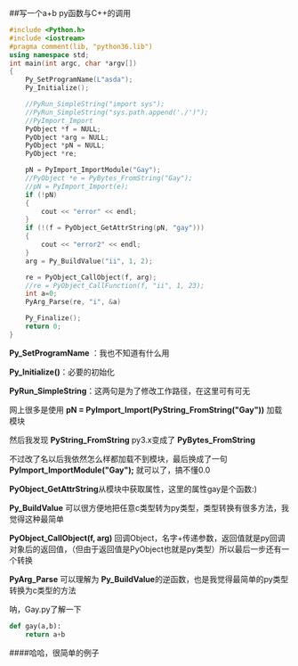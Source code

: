 ##写一个a+b py函数与C++的调用

```C++
#include <Python.h>
#include <iostream>
#pragma comment(lib, "python36.lib")
using namespace std;
int main(int argc, char *argv[])
{
	Py_SetProgramName(L"asda");
	Py_Initialize();

	//PyRun_SimpleString("import sys");
	//PyRun_SimpleString("sys.path.append('./')");
	//PyImport_Import
	PyObject *f = NULL;
	PyObject *arg = NULL;
	PyObject *pN = NULL;
	PyObject *re;

	pN = PyImport_ImportModule("Gay");
	//PyObject *e = PyBytes_FromString("Gay");
	//pN = PyImport_Import(e);
	if (!pN)
	{
		cout << "error" << endl;
	}
	if (!(f = PyObject_GetAttrString(pN, "gay")))
	{
		cout << "error2" << endl;
	}
	arg = Py_BuildValue("ii", 1, 2);

	re = PyObject_CallObject(f, arg);	
	//re = PyObject_CallFunction(f, "ii", 1, 23);
	int a=0;
	PyArg_Parse(re, "i", &a)

	Py_Finalize();
	return 0;
}

```

**Py_SetProgramName** ：我也不知道有什么用

**Py_Initialize()**：必要的初始化

**PyRun_SimpleString**：这两句是为了修改工作路径，在这里可有可无

网上很多是使用 **pN = PyImport_Import(PyString_FromString("Gay"))** 加载模块

然后我发现 **PyString_FromString** py3.x变成了 **PyBytes_FromString**

不过改了名以后我依然怎么样都加载不到模块，最后换成了一句 **PyImport_ImportModule("Gay");** 就可以了，搞不懂0.0

**PyObject_GetAttrString**从模块中获取属性，这里的属性gay是个函数:)

**Py_BuildValue** 可以很方便地把任意c类型转为py类型，类型转换有很多方法，我觉得这种最简单

**PyObject_CallObject(f, arg)** 回调Object，名字+传递参数，返回值就是py回调对象后的返回值，（但由于返回值是PyObject也就是py类型）所以最后一步还有一个转换

**PyArg_Parse** 可以理解为 **Py_BuildValue**的逆函数，也是我觉得最简单的py类型转换为c类型的方法

呐，Gay.py了解一下

```py
def gay(a,b):
	return a+b
```

####哈哈，很简单的例子